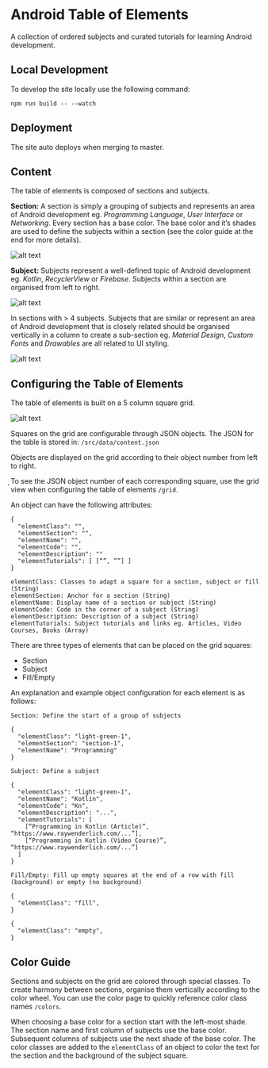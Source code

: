 # Android Table of Elements

A collection of ordered subjects and curated tutorials for learning Android development.

## Local Development

To develop the site locally use the following command:

```npm run build -- --watch```

## Deployment

The site auto deploys when merging to master.

## Content

The table of elements is composed of sections and subjects.

**Section:** A section is simply a grouping of subjects and represents an area of Android development eg. *Programming Language*, *User Interface* or *Networking*. Every section has a base color. The base color and it’s shades are used to define the subjects within a section (see the color guide at the end for more details).

![alt text](https://raw.githubusercontent.com/razeware/einstein/master/javascript/images/sections.png "")

**Subject:** Subjects represent a well-defined topic of Android development eg. *Kotlin*, *RecyclerView* or *Firebase*. Subjects within a section are organised from left to right.

![alt text](https://raw.githubusercontent.com/razeware/einstein/master/javascript/images/subjects.png "")

In sections with > 4 subjects. Subjects that are similar or represent an area of Android development that is closely related should be organised vertically in a column to create a sub-section eg. *Material Design*, *Custom Fonts* and *Drawables* are all related to UI styling.

![alt text](https://raw.githubusercontent.com/razeware/einstein/master/javascript/images/sub-sections.png "")

## Configuring the Table of Elements

The table of elements is built on a 5 column square grid.

![alt text](https://raw.githubusercontent.com/razeware/einstein/master/javascript/images/grid.png "")

Squares on the grid are configurable through JSON objects. The JSON for the table is stored in: ```/src/data/content.json```

Objects are displayed on the grid according to their object number from left to right.

̦To see the JSON object number of each corresponding square, use the grid view when configuring the table of elements ```/grid```.

An object can have the following attributes:

```
{
  "elementClass": "",
  "elementSection": "",
  "elementName": "",
  "elementCode": "",
  "elementDescription": ""
  "elementTutorials": [ [“”, ””] ]
}
```

```
elementClass: Classes to adapt a square for a section, subject or fill (String)
elementSection: Anchor for a section (String)
elementName: Display name of a section or subject (String)
elementCode: Code in the corner of a subject (String)
elementDescription: Description of a subject (String)
elementTutorials: Subject tutorials and links eg. Articles, Video Courses, Books (Array)
```

There are three types of elements that can be placed on the grid squares:

* Section
* Subject
* Fill/Empty

An explanation and example object configuration for each element is as follows:

```
Section: Define the start of a group of subjects

{
  "elementClass": "light-green-1",
  "elementSection": "section-1",
  "elementName": "Programming"
}
```

```
Subject: Define a subject

{
  "elementClass": "light-green-1",
  "elementName": "Kotlin",
  "elementCode": "Kn",
  "elementDescription": "...",
  "elementTutorials": [
    [“Programming in Kotlin (Article)”, “https://www.raywenderlich.com/...”],
    [“Programming in Kotlin (Video Course)”, “https://www.raywenderlich.com/...”]
  ]
}
```

```
Fill/Empty: Fill up empty squares at the end of a row with fill (background) or empty (no background)

{
  "elementClass": "fill",
}

{
  "elementClass": "empty",
}

```

## Color Guide

Sections and subjects on the grid are colored through special classes. To create harmony between sections, organise them vertically according to the color wheel. You can use the color page to quickly reference color class names ```/colors```.

When choosing a base color for a section start with the left-most shade. The section name and first column of subjects use the base color. Subsequent columns of subjects use the next shade of the base color. The color classes are added to the ```elementClass``` of an object to color the text for the section and the background of the subject square.





